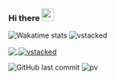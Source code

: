 ### Hi there <img src="https://media.giphy.com/media/hvRJCLFzcasrR4ia7z/giphy.gif" width="25px">


![Wakatime stats](https://github-readme-stats-taupe-two.vercel.app/api/wakatime?username=vstacked&hide_title=true&hide_border=true&langs_count=5&bg_color=00000000&text_color=777)
<img src="https://github-readme-stats.vercel.app/api?username=vstacked&show_icons=true&theme=tokyonight" alt="vstacked"/>

<a href="https://wakatime.com/@vstacked">
  <img align="center" src="https://github-readme-stats-taupe-two.vercel.app/api/wakatime?username=vstacked&hide_title=true&hide_border=true&langs_count=5&bg_color=00000000&text_color=777" />
</a>
<a href="https://github.com/vstacked">
  <img align="center" src="https://github-readme-stats.vercel.app/api?username=vstacked&show_icons=true&theme=tokyonight" alt="vstacked"/>
</a>

<br>
  
![GitHub last commit](https://img.shields.io/github/last-commit/vstacked/vstacked)
![pv](https://pageview.vercel.app/?github_user=vstacked)

<!--
**vstacked/vstacked** is a ✨ _special_ ✨ repository because its `README.md` (this file) appears on your GitHub profile.

Here are some ideas to get you started:

- 🔭 I’m currently working on ...
- 🌱 I’m currently learning ...
- 👯 I’m looking to collaborate on ...
- 🤔 I’m looking for help with ...
- 💬 Ask me about ...
- 📫 How to reach me: ...
- 😄 Pronouns: ...
- ⚡ Fun fact: ...
-->
